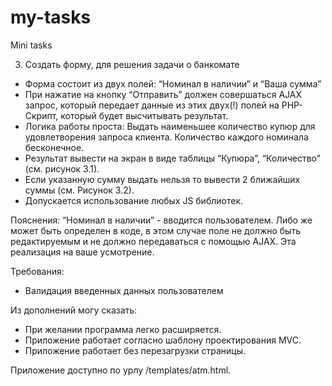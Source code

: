 # my-tasks
Mini tasks

3. Создать форму, для решения задачи о банкомате

- Форма состоит из двух полей: “Номинал в наличии” и “Ваша сумма”
- При нажатие на кнопку “Отправить” должен совершаться AJAX запрос, который передает данные из этих двух(!) полей на PHP-Скрипт, который будет высчитывать результат.
- Логика работы проста: Выдать наименьшее количество купюр для удовлетворения запроса клиента.  Количество каждого номинала бесконечное.
- Результат вывести на экран в виде таблицы “Купюра”, “Количество” (см. рисунок 3.1).
- Eсли указанную сумму выдать нельзя то вывести 2 ближайших суммы (см. Рисунок 3.2).
- Допускается использование любых JS библиотек.

Пояснения:
“Номинал в наличии” - вводится пользователем. Либо же может быть определен в коде, в этом случае поле не должно быть редактируемым и не должно передаваться с помощью AJAX. Эта реализация на ваше усмотрение.

Требования:
- Валидация введенных данных пользователем


Из дополнений могу сказать:

- При желании программа легко расширяется.
- Приложение работает согласно шаблону проектирования MVC.
- Приложение работает без перезагрузки страницы.

Приложение доступно по урлу /templates/atm.html.